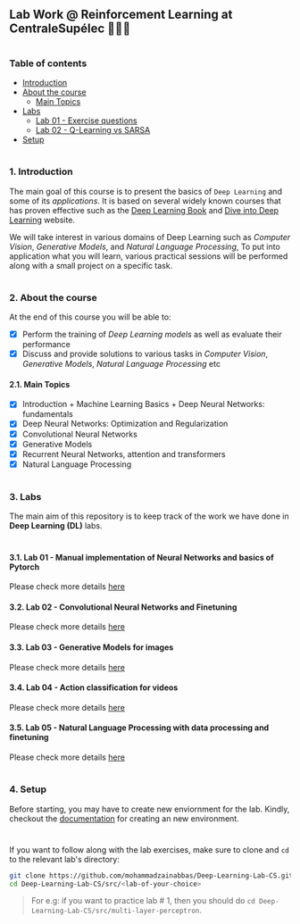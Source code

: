 ## Lab Work @ Reinforcement Learning at CentraleSupélec 👨🏻‍💻

#
### Table of contents

- [Introduction](#introduction)
- [About the course](#about-course)
  * [Main Topics](#main-topics)
- [Labs](#labs)
  * [Lab 01 - Exercise questions](#lab-1)
  * [Lab 02 - Q-Learning vs SARSA](#lab-2)
- [Setup](#setup)


#

<a id="introduction" />

### 1. Introduction

The main goal of this course is to present the basics of `Deep Learning` and some of its _applications_. It is based on several widely known courses that has proven effective such as the [Deep Learning Book](https://www.deeplearningbook.org/) and [Dive into Deep Learning](https://d2l.ai/index.html) website.

We will take interest in various domains of Deep Learning such as _Computer Vision_, _Generative Models_, and _Natural Language Processing_, To put into application what you will learn, various practical sessions will be performed along with a small project on a specific task.

#

<a id="about-course" />

### 2. About the course

At the end of this course you will be able to:

- [x] Perform the training of _Deep Learning models_ as well as evaluate their performance
- [x] Discuss and provide solutions to various tasks in _Computer Vision_, _Generative Models_, _Natural Language Processing_ etc

<a id="main-topics" />

#### 2.1. Main Topics

- [x] Introduction + Machine Learning Basics + Deep Neural Networks: fundamentals
- [x] Deep Neural Networks: Optimization and Regularization
- [x] Convolutional Neural Networks
- [x] Generative Models
- [x] Recurrent Neural Networks, attention and transformers
- [x] Natural Language Processing

#

<a id="labs" />

### 3. Labs

The main aim of this repository is to keep track of the work we have done in __Deep Learning (DL)__ labs.

#

<a id="lab-1" />

#### 3.1. Lab 01 - Manual implementation of Neural Networks and basics of Pytorch

Please check more details [here](https://github.com/mohammadzainabbas/Deep-Learning-Lab-CS/tree/main/src/multi-layer-perceptron)

<a id="lab-2" />

#### 3.2. Lab 02 - Convolutional Neural Networks and Finetuning

Please check more details [here](https://github.com/mohammadzainabbas/Deep-Learning-Lab-CS/tree/main/src/convolutional-neural-network)

<a id="lab-3" />

#### 3.3. Lab 03 - Generative Models for images

Please check more details [here](https://github.com/mohammadzainabbas/Deep-Learning-Lab-CS/tree/main/src/generative-networks)


<a id="lab-4" />

#### 3.4. Lab 04 - Action classification for videos

Please check more details [here](https://github.com/mohammadzainabbas/Deep-Learning-Lab-CS/tree/main/src/action-classification-for-videos)

<a id="lab-5" />

#### 3.5. Lab 05 - Natural Language Processing with data processing and finetuning

Please check more details [here](https://github.com/mohammadzainabbas/Deep-Learning-Lab-CS/tree/main/src/natural_language_processing)

#

<a id="setup" />

### 4. Setup

Before starting, you may have to create new enviornment for the lab. Kindly, checkout the [documentation](https://github.com/mohammadzainabbas/Deep-Learning-Lab-CS/blob/main/docs/SETUP_ENV.md) for creating an new environment.

#

If you want to follow along with the lab exercises, make sure to clone and `cd` to the relevant lab's directory:

```bash
git clone https://github.com/mohammadzainabbas/Deep-Learning-Lab-CS.git
cd Deep-Learning-Lab-CS/src/<lab-of-your-choice>
```

> For e.g: if you want to practice lab # 1, then you should do `cd Deep-Learning-Lab-CS/src/multi-layer-perceptron`.

#

